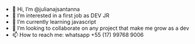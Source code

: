 - 👋 Hi, I’m @julianajsantanna
- 👀 I’m interested in a first job as DEV JR
- 🌱 I’m currently learning javascript
- 💞️ I’m looking to collaborate on any project that make me grow as a dev
- 📫 How to reach me: whatsapp +55 (17) 99768 9006

<!---
julianajsantanna/julianajsantanna is a ✨ special ✨ repository because its `README.md` (this file) appears on your GitHub profile.
You can click the Preview link to take a look at your changes.
--->
